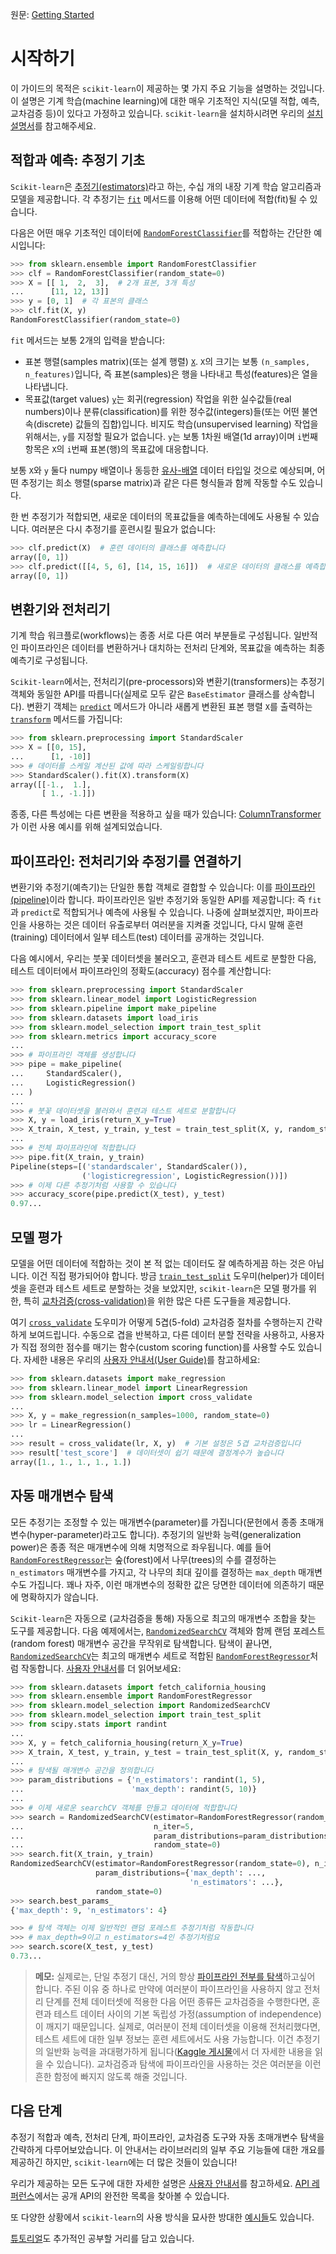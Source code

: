 원문: [Getting Started](https://scikit-learn.org/stable/getting_started.html)

# 시작하기

이 가이드의 목적은 `scikit-learn`이 제공하는 몇 가지 주요 기능을 설명하는 것입니다. 이 설명은 기계 학습(machine learning)에 대한 매우 기초적인 지식(모델 적합, 예측, 교차검증 등)이 있다고 가정하고 있습니다. `scikit-learn`을 설치하시려면 우리의 [설치 설명서](install)를 참고해주세요.

## 적합과 예측: 추정기 기초

`Scikit-learn`은 [추정기(estimators)](glossary#추정기(estimators))라고 하는, 수십 개의 내장 기계 학습 알고리즘과 모델을 제공합니다. 각 추정기는 [`fit`](glossary#fit) 메서드를 이용해 어떤 데이터에 적합(fit)될 수 있습니다.

다음은 어떤 매우 기초적인 데이터에 [`RandomForestClassifier`](modules/generated/sklearn.ensemble.RandomForestClassifier#sklearn.ensemble.RandomForestClassifier)를 적합하는 간단한 예시입니다:

```python
>>> from sklearn.ensemble import RandomForestClassifier
>>> clf = RandomForestClassifier(random_state=0)
>>> X = [[ 1,  2,  3],  # 2개 표본, 3개 특성
...      [11, 12, 13]]
>>> y = [0, 1]  # 각 표본의 클래스
>>> clf.fit(X, y)
RandomForestClassifier(random_state=0)
```

`fit` 메서드는 보통 2개의 입력을 받습니다:

- 표본 행렬(samples matrix)(또는 설계 행렬) [`X`](glossary#X). `X`의 크기는 보통 `(n_samples, n_features)`입니다, 즉 표본(samples)은 행을 나타내고 특성(features)은 열을 나타냅니다.
- 목표값(target values) [`y`](glossary#y)는 회귀(regression) 작업을 위한 실수값들(real numbers)이나 분류(classification)를 위한 정수값(integers)들(또는 어떤 불연속(discrete) 값들의 집합)입니다. 비지도 학습(unsupervised learning) 작업을 위해서는, `y`를 지정할 필요가 없습니다. `y`는 보통 1차원 배열(1d array)이며 `i`번째 항목은 `X`의 `i`번째 표본(행)의 목표값에 대응합니다.

보통 `X`와 `y` 둘다 numpy 배열이나 동등한 [유사-배열](glossary#유사-배열) 데이터 타입일 것으로 예상되며, 어떤 추정기는 희소 행렬(sparse matrix)과 같은 다른 형식들과 함께 작동할 수도 있습니다.

한 번 추정기가 적합되면, 새로운 데이터의 목표값들을 예측하는데에도 사용될 수 있습니다. 여러분은 다시 추정기를 훈련시킬 필요가 없습니다:

```python
>>> clf.predict(X)  # 훈련 데이터의 클래스를 예측합니다
array([0, 1])
>>> clf.predict([[4, 5, 6], [14, 15, 16]])  # 새로운 데이터의 클래스를 예측합니다
array([0, 1])
```

## 변환기와 전처리기

기계 학습 워크플로(workflows)는 종종 서로 다른 여러 부분들로 구성됩니다. 일반적인 파이프라인은 데이터를 변환하거나 대치하는 전처리 단계와, 목표값을 예측하는 최종 예측기로 구성됩니다.

`Scikit-learn`에서는, 전처리기(pre-processors)와 변환기(transformers)는 추정기 객체와 동일한 API를 따릅니다(실제로 모두 같은 `BaseEstimator` 클래스를 상속합니다). 변환기 객체는 [`predict`](glossary#predict) 메서드가 아니라 새롭게 변환된 표본 행렬 `X`를 출력하는 [`transform`](glossary#transform) 메서드를 가집니다:

```python
>>> from sklearn.preprocessing import StandardScaler
>>> X = [[0, 15],
...      [1, -10]]
>>> # 데이터를 스케일 계산된 값에 따라 스케일링합니다
>>> StandardScaler().fit(X).transform(X)
array([[-1.,  1.],
       [ 1., -1.]])
```

종종, 다른 특성에는 다른 변환을 적용하고 싶을 때가 있습니다: [ColumnTransformer](modules/compose#이종-데이터를-위한-ColumnTransformer)가 이런 사용 예시를 위해 설계되었습니다.

## 파이프라인: 전처리기와 추정기를 연결하기

변환기와 추정기(예측기)는 단일한 통합 객체로 결합할 수 있습니다: 이를 [파이프라인(pipeline)](modules/generated/sklearn.pipeline.Pipeline#sklearn.pipeline.Pipeline)이라 합니다. 파이프라인은 일반 추정기와 동일한 API를 제공합니다: 즉 `fit`과 `predict`로 적합되거나 예측에 사용될 수 있습니다. 나중에 살펴보겠지만, 파이프라인을 사용하는 것은 데이터 유출로부터 여러분을 지켜줄 것입니다, 다시 말해 훈련(training) 데이터에서 일부 테스트(test) 데이터를 공개하는 것입니다.

다음 예시에서, 우리는 붓꽃 데이터셋을 불러오고, 훈련과 테스트 세트로 분할한 다음, 테스트 데이터에서 파이프라인의 정확도(accuracy) 점수를 계산합니다:

```python
>>> from sklearn.preprocessing import StandardScaler
>>> from sklearn.linear_model import LogisticRegression
>>> from sklearn.pipeline import make_pipeline
>>> from sklearn.datasets import load_iris
>>> from sklearn.model_selection import train_test_split
>>> from sklearn.metrics import accuracy_score
...
>>> # 파이프라인 객체를 생성합니다
>>> pipe = make_pipeline(
...     StandardScaler(),
...     LogisticRegression()
... )
...
>>> # 붓꽃 데이터셋을 불러와서 훈련과 테스트 세트로 분할합니다
>>> X, y = load_iris(return_X_y=True)
>>> X_train, X_test, y_train, y_test = train_test_split(X, y, random_state=0)
...
>>> # 전체 파이프라인에 적합합니다
>>> pipe.fit(X_train, y_train)
Pipeline(steps=[('standardscaler', StandardScaler()),
                ('logisticregression', LogisticRegression())])
>>> # 이제 다른 추정기처럼 사용할 수 있습니다
>>> accuracy_score(pipe.predict(X_test), y_test)
0.97...
```

## 모델 평가

모델을 어떤 데이터에 적합하는 것이 본 적 없는 데이터도 잘 예측하게끔 하는 것은 아닙니다. 이건 직접 평가되어야 합니다. 방금 [`train_test_split`](modules/generated/sklearn.model_selection.train_test_split#sklearn.model_selection.train_test_split) 도우미(helper)가 데이터셋을 훈련과 테스트 세트로 분할하는 것을 보았지만, `scikit-learn`은 모델 평가를 위한, 특히 [교차검증(cross-validation)](modules/cross_validation#교차검증(cross-validation))을 위한 많은 다른 도구들을 제공합니다.

여기 [`cross_validate`](modules/generated/sklearn.model_selection.cross_validate#sklearn.model_selection.cross_validate) 도우미가 어떻게 5겹(5-fold) 교차검증 절차를 수행하는지 간략하게 보여드립니다. 수동으로 겹을 반복하고, 다른 데이터 분할 전략을 사용하고, 사용자가 직접 정의한 점수를 매기는 함수(custom scoring function)를 사용할 수도 있습니다. 자세한 내용은 우리의 [사용자 안내서(User Guide)](modules/cross_validation#교차검증(cross-validation))를 참고하세요:

```python
>>> from sklearn.datasets import make_regression
>>> from sklearn.linear_model import LinearRegression
>>> from sklearn.model_selection import cross_validate
...
>>> X, y = make_regression(n_samples=1000, random_state=0)
>>> lr = LinearRegression()
...
>>> result = cross_validate(lr, X, y)  # 기본 설정은 5겹 교차검증입니다
>>> result['test_score']  # 데이터셋이 쉽기 때문에 결정계수가 높습니다
array([1., 1., 1., 1., 1.])
```

## 자동 매개변수 탐색

모든 추정기는 조정할 수 있는 매개변수(parameter)를 가집니다(문헌에서 종종 초매개변수(hyper-parameter)라고도 합니다). 추정기의 일반화 능력(generalization power)은 종종 적은 매개변수에 의해 치명적으로 좌우됩니다. 예를 들어 [`RandomForestRegressor`](modules/generated/sklearn.ensemble.RandomForestRegressor#sklearn.ensemble.RandomForestRegressor)는 숲(forest)에서 나무(trees)의 수를 결정하는 `n_estimators` 매개변수를 가지고, 각 나무의 최대 깊이를 결정하는 `max_depth` 매개변수도 가집니다. 꽤나 자주, 이런 매개변수의 정확한 값은 당면한 데이터에 의존하기 때문에 명확하지가 않습니다.

`Scikit-learn`은 자동으로 (교차검증을 통해) 자동으로 최고의 매개변수 조합을 찾는 도구를 제공합니다. 다음 예제에서는, [`RandomizedSearchCV`](modules/generated/sklearn.model_selection.RandomizedSearchCV.html#sklearn.model_selection.RandomizedSearchCV) 객체와 함께 랜덤 포레스트(random forest) 매개변수 공간을 무작위로 탐색합니다. 탐색이 끝나면, [`RandomizedSearchCV`](modules/generated/sklearn.model_selection.RandomizedSearchCV.html#sklearn.model_selection.RandomizedSearchCV)는 최고의 매개변수 세트로 적합된 [`RandomForestRegressor`](modules/generated/sklearn.ensemble.RandomForestRegressor.html#sklearn.ensemble.RandomForestRegressor)처럼 작동합니다. [사용자 안내서](modules/grid_search.html#격자-탐색(grid-search))를 더 읽어보세요:

```python
>>> from sklearn.datasets import fetch_california_housing
>>> from sklearn.ensemble import RandomForestRegressor
>>> from sklearn.model_selection import RandomizedSearchCV
>>> from sklearn.model_selection import train_test_split
>>> from scipy.stats import randint
...
>>> X, y = fetch_california_housing(return_X_y=True)
>>> X_train, X_test, y_train, y_test = train_test_split(X, y, random_state=0)
...
>>> # 탐색될 매개변수 공간을 정의합니다
>>> param_distributions = {'n_estimators': randint(1, 5),
...                        'max_depth': randint(5, 10)}
...
>>> # 이제 새로운 searchCV 객체를 만들고 데이터에 적합합니다
>>> search = RandomizedSearchCV(estimator=RandomForestRegressor(random_state=0),
...                             n_iter=5,
...                             param_distributions=param_distributions,
...                             random_state=0)
>>> search.fit(X_train, y_train)
RandomizedSearchCV(estimator=RandomForestRegressor(random_state=0), n_iter=5,
                   param_distributions={'max_depth': ...,
                                        'n_estimators': ...},
                   random_state=0)
>>> search.best_params_
{'max_depth': 9, 'n_estimators': 4}

>>> # 탐색 객체는 이제 일반적인 랜덤 포레스트 추정기처럼 작동합니다
>>> # max_depth=9이고 n_estimators=4인 추정기처럼요
>>> search.score(X_test, y_test)
0.73...
```

> **메모:** 실제로는, 단일 추정기 대신, 거의 항상 [파이프라인 전부를 탐색](modules/grid_search.html#복합-격자-탐색(composite-grid-search))하고싶어 합니다. 주된 이유 중 하나로 만약에 여러분이 파이프라인을 사용하지 않고 전처리 단계를 전체 데이터셋에 적용한 다음 어떤 종류든 교차검증을 수행한다면, 훈련과 테스트 데이터 사이의 기본 독립성 가정(assumption of independence)이 깨지기 때문입니다. 실제로, 여러분이 전체 데이터셋을 이용해 전처리했다면, 테스트 세트에 대한 일부 정보는 훈련 세트에서도 사용 가능합니다. 이건 추정기의 일반화 능력을 과대평가하게 됩니다([Kaggle 게시물](https://www.kaggle.com/alexisbcook/data-leakage)에서 더 자세한 내용을 읽을 수 있습니다). 교차검증과 탐색에 파이프라인을 사용하는 것은 여러분을 이런 흔한 함정에 빠지지 않도록 해줄 것입니다.

## 다음 단계

추정기 적합과 예측, 전처리 단계, 파이프라인, 교차검증 도구와 자동 초매개변수 탐색을 간략하게 다루어보았습니다. 이 안내서는 라이브러리의 일부 주요 기능들에 대한 개요를 제공하긴 하지만, `scikit-learn`에는 더 많은 것들이 있습니다!

우리가 제공하는 모든 도구에 대한 자세한 설명은 [사용자 안내서](user_guide)를 참고하세요. [API 레퍼런스](modules/classes#API-레퍼런스)에서는 공개 API의 완전한 목록을 찾아볼 수 있습니다.

또 다양한 상황에서 `scikit-learn`의 사용 방식을 묘사한 방대한 [예시들](auto_examples#일반적인-예시)도 있습니다.

[튜토리얼](tutorial)도 추가적인 공부할 거리를 담고 있습니다.
